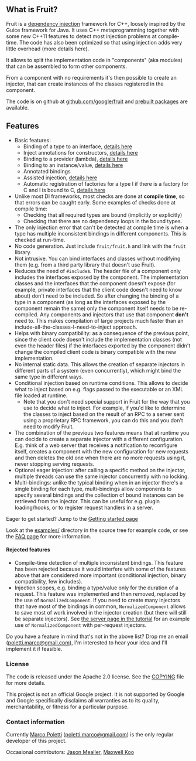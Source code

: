 ## What is Fruit?

Fruit is a [dependency injection](http://en.wikipedia.org/wiki/Dependency_injection) framework for C++, loosely inspired by the Guice framework for Java. It uses C++ metaprogramming together with some new C++11 features to detect most injection problems at compile-time. The code has also been optimized so that using injection adds very little overhead (more details here).

It allows to split the implementation code in "components" (aka modules) that can be assembled to form other components.

From a component with no requirements it's then possible to create an injector, that can create instances of the classes registered in the component.


The code is on github at [github.com/google/fruit](https://github.com/google/fruit) and [prebuilt packages](https://github.com/google/fruit/wiki/installation#prebuilt-packages) are available.

## Features

*   Basic features:
    *   Binding of a type to an interface, [details here](documentation#bindings)
    *   Inject annotations for constructors, [details here](documentation#inject-macro)
    *   Binding to a provider (lambda), [details here](documentation#providers)
    *   Binding to an instance/value, [details here](documentation#binding-instances)
    *   Annotated bindings
    *   Assisted injection, [details here](documentation#factories-and-assisted-injection)
    *   Automatic registration of factories for a type I if there is a factory for C and I is bound to C, [details here](documentation#bindings)
*   Unlike most DI frameworks, most checks are done at **compile time**, so that errors can be caught early. Some examples of checks done at compile time:
    *   Checking that all required types are bound (implicitly or explicitly)
    *   Checking that there are no dependency loops in the bound types.
*   The only injection error that can't be detected at compile time is when a type has multiple inconsistent bindings in different components. This is checked at run-time.
*   No code generation. Just include `fruit/fruit.h` and link with the `fruit` library.
*   Not intrusive. You can bind interfaces and classes without modifying them (e.g. from a third party library that doesn't use Fruit).
*   Reduces the need of `#include`s. The header file of a component only includes the interfaces exposed by the component. The implementation classes and the interfaces that the component doesn't expose (for example, private interfaces that the client code doesn't need to know about) don't need to be included. So after changing the binding of a type in a component (as long as the interfaces exposed by the component remain the same) only the component itself needs to be re-compiled. Any components and injectors that use that component **don't** need to. This makes compilation of large projects much faster than an include-all-the-classes-I-need-to-inject approach.
*   Helps with binary compatibility: as a consequence of the previous point, since the client code doesn't include the implementation classes (not even the header files) if the interfaces exported by the component didn't change the compiled client code is binary compatible with the new implementation.
*   No internal static data. This allows the creation of separate injectors in different parts of a system (even concurrently), which might bind the same type in different ways.
*   Conditional injection based on runtime conditions. This allows to decide what to inject based on e.g. flags passed to the executable or an XML file loaded at runtime.
    *   Note that you don't need special support in Fruit for the way that you use to decide what to inject. For example, if you'd like to determine the classes to inject based on the result of an RPC to a server sent using a proprietary RPC framework, you can do this and you don't need to modify Fruit.
*   The combination of the previous two features means that at runtime you can decide to create a separate injector with a different configuration. E.g. think of a web server that receives a notification to reconfigure itself, creates a component with the new configuration for new requests and then deletes the old one when there are no more requests using it, never stopping serving requests.
*   Optional eager injection: after calling a specific method on the injector, multiple threads can use the same injector concurrently with no locking.
*   Multi-bindings: unlike the typical binding when in an injector there's a single binding for each type, multi-bindings allow components to specify several bindings and the collection of bound instances can be retrieved from the injector. This can be useful for e.g. plugin loading/hooks, or to register request handlers in a server.

Eager to get started? Jump to the [Getting started page](tutorial-getting-started)

Look at the [examples/](https://github.com/google/fruit/tree/master/examples) directory in the source tree for example code, or see the [FAQ page](faq) for more information.

#### Rejected features

*   Compile-time detection of multiple inconsistent bindings. This feature has been rejected because it would interfere with some of the features above that are considered more important (conditional injection, binary compatibility, few includes).
*   Injection scopes, e.g. binding a type/value only for the duration of a request. This feature was implemented and then removed, replaced by the use of `NormalizedComponent`. If you need to create many injectors that have most of the bindings in common, `NormalizedComponent` allows to save most of work involved in the injector creation (but there will still be separate injectors). See [the server page in the tutorial](tutorial-server) for an example use of `NormalizedComponent` with per-request injectors.

Do you have a feature in mind that's not in the above list? Drop me an email ([poletti.marco@gmail.com](mailto:poletti.marco@gmail.com)), I'm interested to hear your idea and I'll implement it if feasible.

### License

The code is released under the Apache 2.0 license. See the [COPYING](https://github.com/google/fruit/blob/master/COPYING) file for more details.

This project is not an official Google project. It is not supported by Google and Google specifically disclaims all warranties as to its quality, merchantability, or fitness for a particular purpose.

### Contact information

Currently [Marco Poletti](https://github.com/poletti-marco) ([poletti.marco@gmail.com](mailto:poletti.marco@gmail.com)) is the only regular developer of this project.

Occasional contributors: [Jason Mealler](https://github.com/jmealler), [Maxwell Koo](https://github.com/mjkoo)
